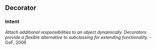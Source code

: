 ## Decorator

### Intent
*Attach additional responsibilities to an object dynamically. Decorators provide a flexible alternative to subclassing for extending functionality.* - GoF, 2006
